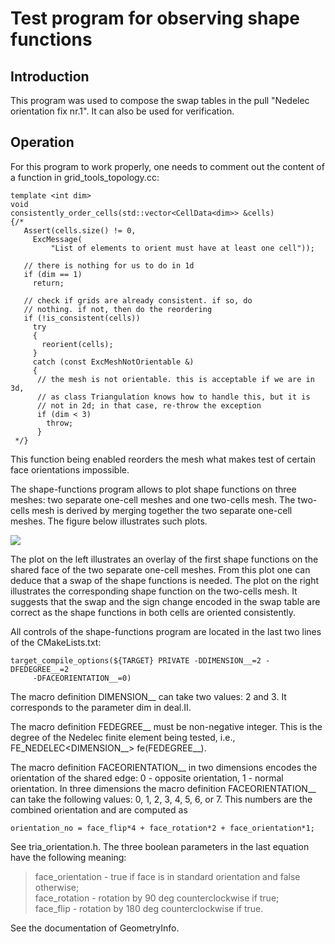 <h1>Test program for observing shape functions</h1>

<h2> Introduction </h2>

This program was used to compose the swap tables in the pull "Nedelec orientation
fix nr.1". It can also be used for verification.

<h2> Operation </h2>

For this program to work properly, one needs to comment out the content of a
function in grid_tools_topology.cc:

    template <int dim>
    void
    consistently_order_cells(std::vector<CellData<dim>> &cells)
    {/*
       Assert(cells.size() != 0,
         ExcMessage(
             "List of elements to orient must have at least one cell"));

       // there is nothing for us to do in 1d
       if (dim == 1)
         return;

       // check if grids are already consistent. if so, do
       // nothing. if not, then do the reordering
       if (!is_consistent(cells))
         try
         {
           reorient(cells);
         }
         catch (const ExcMeshNotOrientable &)
         {
          // the mesh is not orientable. this is acceptable if we are in 3d,
          // as class Triangulation knows how to handle this, but it is
          // not in 2d; in that case, re-throw the exception
          if (dim < 3)
            throw;
          }
     */}

This function being enabled reorders the mesh what makes test of certain face orientations impossible.

The shape-functions program allows to plot shape functions on three meshes: two separate one-cell meshes
and one two-cells mesh. The two-cells mesh is derived by merging together the two separate one-cell meshes.
The figure below illustrates such plots.

![][fig-shape-finctions]

The plot on the left illustrates an overlay of the first shape functions on the shared face of the two
separate one-cell meshes. From this plot one can deduce that a swap of the shape functions is needed.
The plot on the right illustrates the corresponding shape function on the two-cells mesh. It suggests
that the swap and the sign change encoded in the swap table are correct as the shape functions in both
cells are oriented consistently.

All controls of the shape-functions program are located in the last two lines of the CMakeLists.txt:

    target_compile_options(${TARGET} PRIVATE -DDIMENSION__=2 -DFEDEGREE__=2
         -DFACEORIENTATION__=0)

The macro definition DIMENSION__ can take two values: 2 and 3.  It corresponds to the parameter dim
in deal.II.

The macro definition FEDEGREE__ must be non-negative integer. This is the degree of the Nedelec
finite element being tested, i.e., FE_NEDELEC<DIMENSION__> fe(FEDEGREE__).

The macro definition FACEORIENTATION__ in two dimensions encodes the orientation of the shared edge:
0 - opposite orientation, 1 - normal orientation. In three dimensions the macro definition
FACEORIENTATION__ can take the following values: 0, 1, 2, 3, 4, 5, 6, or 7. This numbers are
the combined orientation and are computed as

    orientation_no = face_flip*4 + face_rotation*2 + face_orientation*1;

See tria_orientation.h. The three boolean parameters in the last equation have the following
meaning:

>face_orientation - true if face is in standard orientation and false otherwise;  
>face_rotation - rotation by 90 deg counterclockwise if true;  
>face_flip - rotation by 180 deg counterclockwise if true.  

See the documentation of GeometryInfo<dim>.

[fig-shape-finctions]: doc/shape-functions.png

